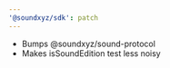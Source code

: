 ```yaml
---
'@soundxyz/sdk': patch
---
```


- Bumps @soundxyz/sound-protocol
- Makes isSoundEdition test less noisy

